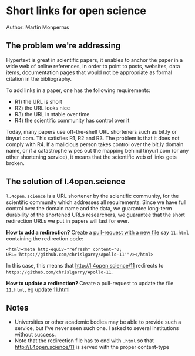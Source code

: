 Short links for open science
=============================

Author: Martin Monperrus

The problem we're addressing
----------------------------

Hypertext is great in scientific papers, it enables to anchor the paper in a wide web of online references,  in order to point to posts, websites, data items, documentation pages that would not be appropriate as formal citation in the bibliography.

To add links in a paper, one has the following requirements:

* R1) the URL is short
* R2) the URL looks nice
* R3) the URL is stable over time
* R4) the scientific community has control over it

Today, many papers use off-the-shelf URL shorteners such as bit.ly or tinyurl.com. This satisfies R1, R2 and R3. The problem is that it does not comply with R4. If a malicious person takes control over the bit.ly domain name, or if a catastrophe wipes out the mapping behind tinyurl.com (or any other shortening service), it means that the scientific web of links gets broken.

The solution of l.4open.science
----------------------------

`l.4open.science` is a URL shortener by the scientific community, for the scientific community which addresses all requirements. Since we have full control over the domain name and the data, we guarantee long-term durability of the shortened URLs researchers, we guarantee that the short redirection URLs we put in papers will last for ever.

**How to add a redirection?** Create a [pull-request with a new file](https://github.com/4open-science/l/new/master) say `11.html` containing the redirection code:

```
<html><meta http-equiv="refresh" content="0; URL='https://github.com/chrislgarry/Apollo-11'"/></html>
```

In this case, this means that <http://l.4open.science/11> redirects to `https://github.com/chrislgarry/Apollo-11`.

**How to update a redirection?** Create a pull-request to update the file `11.html`, eg update [11.html](https://github.com/4open-science/l/edit/master/11.htm)

Notes
----------------------

* Universities or other academic bodies may be able to provide such a service, but I've never seen such one. I asked to several institutions without success. 
* Note that the redirection file has to end with `.html` so that <http://l.4open.science/11> is served with the proper content-type





